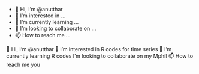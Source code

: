 - 👋 Hi, I’m @anutthar
- 👀 I’m interested in ...
- 🌱 I’m currently learning ...
- 💞️ I’m looking to collaborate on ...
- 📫 How to reach me ...

<!---
anutthar/anutthar is a ✨ special ✨ repository because its `README.md` (this file) appears on your GitHub profile.
You can click the Preview link to take a look at your changes.
--->
👋 Hi, I’m @anutthar
👀 I’m interested in R codes for time series
🌱 I’m currently learning R codes
I’m looking to collaborate on my Mphil
📫 How to reach me you
